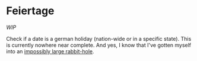 # Feiertage

*WIP*

Check if a date is a german holiday (nation-wide or in a specific state). This is currently nowhere near complete. And yes, I know that I've gotten myself into an [impossibly large rabbit-hole](https://de.wikipedia.org/wiki/Osterdatum). 
